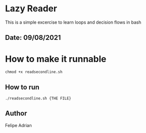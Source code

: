 # Lazy Reader
This is a simple excercise to learn loops and decision flows in bash
## Date: 09/08/2021

# How to make it runnable
```
chmod +x readsecondline.sh
```

## How to run
```
./readsecondline.sh {THE FILE}
```

## Author
Felipe Adrian
